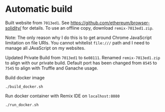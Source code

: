 # Automatic build
Built website from `7013ed1`. See https://github.com/ethereum/browser-solidity/ for details.
To use an offline copy, download `remix-7013ed1.zip`.

Note: The only reason why I do this is to get around Chrome JavaScript limitation
on file URIs. You cannot whitelist `file:///` path and I need to manage all JAvaScript
on my websites.

Updated Private Build from `7013ed1` to `6e08111`. Renamed `remix-7013ed1.zip` to align
with our private build. Default port has been changed from `8545` to `7545` to align with
Truffle and Ganache usage.

Build docker image
```
./build_docker.sh
```

Run docker container with Remix IDE on `localhost:8080`
```
./run_docker.sh
```


